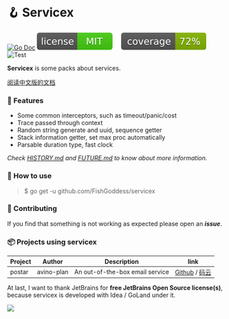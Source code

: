 # 🪝 Servicex

[![Go Doc](_icons/godoc.svg)](https://pkg.go.dev/github.com/FishGoddess/servicex)
[![License](_icons/license.svg)](https://opensource.org/licenses/MIT)
[![License](_icons/coverage.svg)](_icons/coverage.svg)
![Test](https://github.com/FishGoddess/servicex/actions/workflows/check.yml/badge.svg)

**Servicex** is some packs about services.

[阅读中文版的文档](./README.md)

### 🥇 Features

* Some common interceptors, such as timeout/panic/cost
* Trace passed through context
* Random string generate and uuid, sequence getter
* Stack information getter, set max proc automatically
* Parsable duration type, fast clock

_Check [HISTORY.md](./HISTORY.md) and [FUTURE.md](./FUTURE.md) to know about more information._

### 🚀 How to use

> $ go get -u github.com/FishGoddess/servicex

### 👥 Contributing

If you find that something is not working as expected please open an _**issue**_.

### 📦 Projects using servicex

| Project | Author     | Description                     | link                                                                                       |
|---------|------------|---------------------------------|--------------------------------------------------------------------------------------------|
| postar  | avino-plan | An out-of-the-box email service | [Github](https://github.com/avino-plan/postar) / [码云](https://gitee.com/avino-plan/postar) |

At last, I want to thank JetBrains for **free JetBrains Open Source license(s)**, because servicex is developed
with Idea / GoLand under it.

<a href="https://www.jetbrains.com/?from=servicex" target="_blank"><img src="./_icons/jetbrains.png" width="250"/></a>